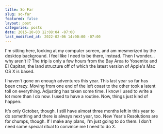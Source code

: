 ```yaml
---
title: So Far
slug: so-far
featured: false
layout: post
categories: posts
date: 2015-10-03 12:08:04 -07:00
last_modified_at: 2022-02-06 14:00:00 -07:00
---
```


I'm sitting here, looking at my computer screen, and am mesmerized by the desktop background. I feel like I need to be there, instead. Then I wonder… why aren't I? The trip is only a few hours from the Bay Area to Yosemite and El Capitan, the land structure off of which the latest version of Apple's Mac OS X is based.

I haven't gone on enough adventures this year. This last year so far has been crazy. Moving from one end of the left coast to the other took a latent toll on everything. Adjusting has taken some time. I know I used to write a lot more than I do now. I used to have a routine. Now, things just kind of happen.

It's only October, though. I still have almost three months left in this year to do something and there is always next year, too. New Year's Resolutions are for chumps, though. If I make any plans, I'm just going to do them. I don't need some special ritual to convince me I need to do X.

